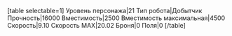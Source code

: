 [table selectable=1]
Уровень персонажа|21
Тип робота|Добытчик
Прочность|16000
Вместимость|2500
Вместимость максимальная|4500
Скорость|9.10
Скорость MAX|20.02
Броня|0
Поля|0
[/table]
